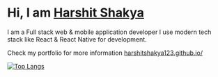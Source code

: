 # Hi, I am [Harshit Shakya][1]

I am a Full stack web & mobile application developer I use modern tech stack like React & React Native for development.

Check my portfolio for more information [harshitshakya123.github.io/][1]

[![Top Langs](https://github-readme-stats.vercel.app/api/top-langs/?username=harshitshakya123&theme=tokyonight)](https://harshitshakya123.github.io/)

[1]: harshitshakya123.github.io/
